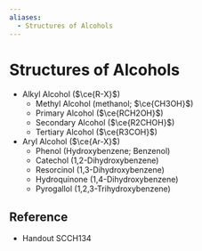 ```yaml
---
aliases:
  - Structures of Alcohols
---
```


# Structures of Alcohols

- Alkyl Alcohol ($\ce{R-X}$)
  - Methyl Alcohol (methanol; $\ce{CH3OH}$)
  - Primary Alcohol ($\ce{RCH2OH}$)
  - Secondary Alcohol ($\ce{R2CHOH}$)
  - Tertiary Alcohol ($\ce{R3COH}$)
- Aryl Alcohol ($\ce{Ar-X}$)
  - Phenol (Hydroxybenzene; Benzenol)
  - Catechol (1,2-Dihydroxybenzene)
  - Resorcinol (1,3-Dihydroxybenzene)
  - Hydroquinone (1,4-Dihydroxybenzene)
  - Pyrogallol (1,2,3-Trihydroxybenzene)

## Reference

- Handout SCCH134
